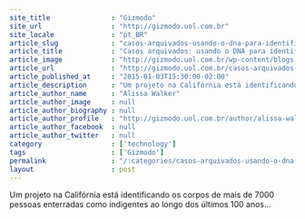 ```yaml
---
site_title               : "Gizmodo"
site_url                 : "http://gizmodo.uol.com.br"
site_locale              : "pt_BR"
article_slug             : "casos-arquivados-usando-o-dna-para-identificar-restos-mortais-do-seculo-passado"
article_title            : "Casos arquivados: usando o DNA para identificar restos mortais do século passado"
article_image            : "http://gizmodo.uol.com.br/wp-content/blogs.dir/8/files/2015/01/casos-arquivados-00-destaque.jpg"
article_url              : "http://gizmodo.uol.com.br/casos-arquivados-usando-o-dna-para-identificar-restos-mortais-do-seculo-passado/"
article_published_at     : "2015-01-03T15:30:00-02:00"
article_description      : "Um projeto na Califórnia está identificando os corpos de mais de 7000 pessoas enterradas como indigentes ao longo dos últimos 100 anos..."
article_author_name      : "Alissa Walker"
article_author_image     : null
article_author_biography : null
article_author_profile   : "http://gizmodo.uol.com.br/author/alissa-walker/"
article_author_facebook  : null
article_author_twitter   : null
category                 : ['technology']
tags                     : ['Gizmodo']
permalink                : "/:categories/casos-arquivados-usando-o-dna-para-identificar-restos-mortais-do-seculo-passado/"
layout                   : post
---
```


Um projeto na Califórnia está identificando os corpos de mais de 7000 pessoas enterradas como indigentes ao longo dos últimos 100 anos...
